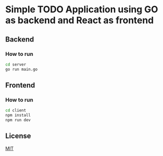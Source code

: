 # Simple TODO Application using GO as backend and React as frontend

## Backend

### How to run

```bash
cd server
go run main.go
```


## Frontend

### How to run

```bash
cd client
npm install
npm run dev
```

## License

[MIT](https://choosealicense.com/licenses/mit/)